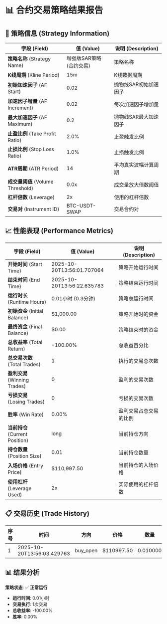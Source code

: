 # 📊 合约交易策略结果报告

## 🎯 策略信息 (Strategy Information)

| 字段 (Field) | 值 (Value) | 说明 (Description) |
|-------------|-----------|------------------|
| **策略名称** (Strategy Name) | 增强版SAR策略 (合约交易) | 策略名称 |
| **K线周期** (Kline Period) | 15m | K线数据周期 |
| **初始加速因子** (AF Start) | 0.02 | 抛物线SAR初始加速因子 |
| **加速因子增量** (AF Increment) | 0.02 | 每次加速因子增加量 |
| **最大加速因子** (AF Maximum) | 0.2 | 抛物线SAR最大加速因子 |
| **止盈比例** (Take Profit Ratio) | 2.0% | 止盈触发比例 |
| **止损比例** (Stop Loss Ratio) | 1.0% | 止损触发比例 |
| **ATR周期** (ATR Period) | 14 | 平均真实波幅计算周期 |
| **成交量阈值** (Volume Threshold) | 0.0x | 成交量放大倍数阈值 |
| **杠杆倍数** (Leverage) | 2x | 使用的杠杆倍数 |
| **交易对** (Instrument ID) | BTC-USDT-SWAP | 交易合约对 |

## 📈 性能表现 (Performance Metrics)

| 字段 (Field) | 值 (Value) | 说明 (Description) |
|-------------|-----------|------------------|
| **开始时间** (Start Time) | 2025-10-20T13:56:01.707064 | 策略开始运行时间 |
| **结束时间** (End Time) | 2025-10-20T13:56:22.635783 | 策略结束运行时间 |
| **运行时长** (Runtime Hours) | 0.01小时 (0.3分钟) | 策略总运行时间 |
| **初始资金** (Initial Balance) | $1,000.00 | 策略开始时的资金 |
| **最终资金** (Final Balance) | $0.00 | 策略结束时的资金 |
| **总收益率** (Total Return) | -100.00% | 总收益百分比 |
| **总交易次数** (Total Trades) | 1 | 执行的交易总次数 |
| **盈利交易** (Winning Trades) | 0 | 盈利的交易次数 |
| **亏损交易** (Losing Trades) | 0 | 亏损的交易次数 |
| **胜率** (Win Rate) | 0.00% | 盈利交易占总交易的比例 |
| **当前持仓** (Current Position) | long | 当前持仓方向 |
| **持仓数量** (Position Size) | 0.01 | 当前持仓数量 |
| **入场价格** (Entry Price) | $110,997.50 | 当前持仓的入场价格 |
| **使用杠杆** (Leverage Used) | 2x | 实际使用的杠杆倍数 |

## 📋 交易历史 (Trade History)

| 序号 | 时间 | 方向 | 价格 | 数量 | 收益率 | 杠杆 |
|------|------|------|------|------|--------|------|
| 1 | 2025-10-20T13:56:03.429763 | buy_open | $110997.50 | 0.010000 | 0.00% | 2x |

## 📊 结果分析

**策略状态**: ✅ **正常运行**
- **运行时间**: 0.01小时
- **交易执行**: 1次交易
- **总收益率**: -100.00%
- **胜率**: 0.00%
